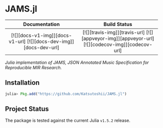 # JAMS.jl

|                         **Documentation**                         |                                        **Build Status**                                         |
| :---------------------------------------------------------------: | :---------------------------------------------------------------------------------------------: |
| [![][docs-v1-img]][docs-v1-url] [![][docs-dev-img]][docs-dev-url] | [![][travis-img]][travis-url] [![][appveyor-img]][appveyor-url] [![][codecov-img]][codecov-url] |

_Julia implementation of JAMS, JSON Annotated Music Specification for Reproducible MIR Research._

## Installation

```julia
julia> Pkg.add("https://github.com/Katsutoshii/JAMS.jl")
```

## Project Status

The package is tested against the current Julia `v1.5.2` release.
